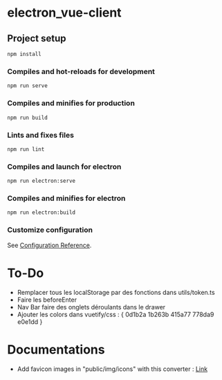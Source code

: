 # electron_vue-client

## Project setup
```
npm install
```

### Compiles and hot-reloads for development
```
npm run serve
```

### Compiles and minifies for production
```
npm run build
```

### Lints and fixes files
```
npm run lint
```

### Compiles and launch for electron
```
npm run electron:serve
```

### Compiles and minifies for electron
```
npm run electron:build
```

### Customize configuration
See [Configuration Reference](https://cli.vuejs.org/config/).

# To-Do

- Remplacer tous les localStorage par des fonctions dans utils/token.ts
- Faire les beforeEnter
- Nav Bar faire des onglets déroulants dans le drawer
- Ajouter les colors dans vuetify/css : {
    0d1b2a
    1b263b
    415a77
    778da9
    e0e1dd
}

# Documentations

- Add favicon images in "public/img/icons" with this converter : [Link](https://favicon.io/favicon-converter/)
